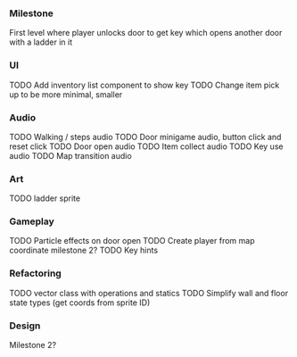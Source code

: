 
### Milestone

First level where player unlocks door to get key which opens another door with a ladder in it

### UI

TODO Add inventory list component to show key
TODO Change item pick up to be more minimal, smaller

### Audio

TODO Walking / steps audio 
TODO Door minigame audio, button click and reset click
TODO Door open audio
TODO Item collect audio
TODO Key use audio
TODO Map transition audio


### Art
TODO ladder sprite


### Gameplay
TODO Particle effects on door open
TODO Create player from map coordinate milestone 2?
TODO Key hints


### Refactoring 
TODO vector class with operations and statics
TODO Simplify wall and floor state types (get coords from sprite ID)


### Design

Milestone 2? 
